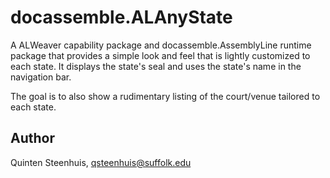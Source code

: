 # docassemble.ALAnyState

A ALWeaver capability package and docassemble.AssemblyLine runtime package that provides a simple
look and feel that is lightly customized to each state. It displays the state's seal and uses the
state's name in the navigation bar.

The goal is to also show a rudimentary listing of the court/venue tailored to each state.

## Author

Quinten Steenhuis, qsteenhuis@suffolk.edu

